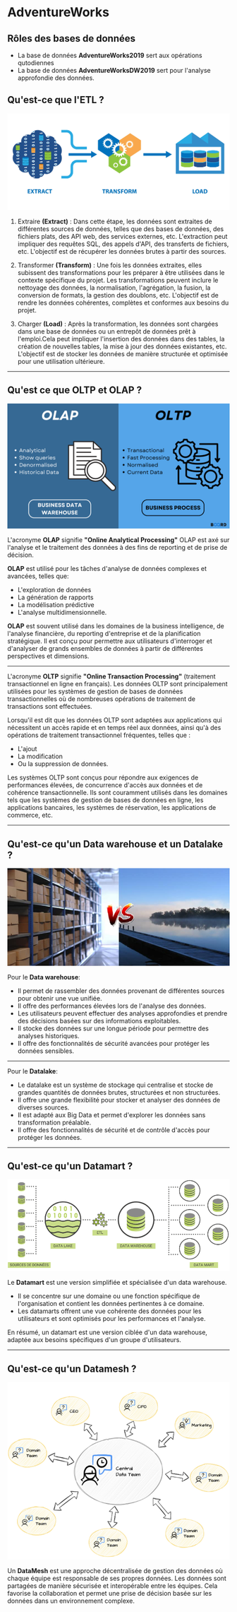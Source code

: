 # AdventureWorks

## Rôles des bases de données

- La base de données **AdventureWorks2019** sert aux opérations qutodiennes
- La base de données **AdventureWorksDW2019** sert pour l'analyse approfondie des données.

## Qu'est-ce que l'ETL ?

![ETL](./backup/ETL_Diagram.png)

1. Extraire **(Extract)** : Dans cette étape, les données sont extraites de différentes sources de données, telles que des bases de données, des fichiers plats, des API web, des services externes, etc. L'extraction peut impliquer des requêtes SQL, des appels d'API, des transferts de fichiers, etc. L'objectif est de récupérer les données brutes à partir des sources.

2. Transformer **(Transform)** : Une fois les données extraites, elles subissent des transformations pour les préparer à être utilisées dans le contexte spécifique du projet. Les transformations peuvent inclure le nettoyage des données, la normalisation, l'agrégation, la fusion, la conversion de formats, la gestion des doublons, etc. L'objectif est de rendre les données cohérentes, complètes et conformes aux besoins du projet.

3. Charger **(Load)** : Après la transformation, les données sont chargées dans une base de données ou un entrepôt de données prêt à l'emploi.Cela peut impliquer l'insertion des données dans des tables, la création de nouvelles tables, la mise à jour des données existantes, etc. L'objectif est de stocker les données de manière structurée et optimisée pour une utilisation ultérieure.

---

## Qu'est ce que OLTP et OLAP ?

![OLTP](./backup/OLAP-VS-OLTP.png)

L'acronyme **OLAP** signifie **"Online Analytical Processing"**
OLAP est axé sur l'analyse et le traitement des données à des fins de reporting et de prise de décision.

**OLAP** est utilisé pour les tâches d'analyse de données complexes et avancées, telles que:

- L'exploration de données
- La génération de rapports
- La modélisation prédictive
- L'analyse multidimensionnelle.

**OLAP** est souvent utilisé dans les domaines de la business intelligence, de l'analyse financière, du reporting d'entreprise et de la planification stratégique.
Il est conçu pour permettre aux utilisateurs d'interroger et d'analyser de grands ensembles de données à partir de différentes perspectives et dimensions.

---

L'acronyme **OLTP** signifie **"Online Transaction Processing"** (traitement transactionnel en ligne en français). Les données OLTP sont principalement utilisées pour les systèmes de gestion de bases de données transactionnelles où de nombreuses opérations de traitement de transactions sont effectuées.

Lorsqu'il est dit que les données OLTP sont adaptées aux applications qui nécessitent un accès rapide et en temps réel aux données, ainsi qu'à des opérations de traitement transactionnel fréquentes, telles que :

- L'ajout
- La modification
- Ou la suppression de données.

Les systèmes OLTP sont conçus pour répondre aux exigences de performances élevées, de concurrence d'accès aux données et de cohérence transactionnelle. Ils sont couramment utilisés dans les domaines tels que les systèmes de gestion de bases de données en ligne, les applications bancaires, les systèmes de réservation, les applications de commerce, etc.

---

## Qu'est-ce qu'un Data warehouse et un Datalake ?

![Data warehouse et Datalake](./backup/data-lake-data-warehouse.png)

Pour le **Data warehouse**:

- Il permet de rassembler des données provenant de différentes sources pour obtenir une vue unifiée.
- Il offre des performances élevées lors de l'analyse des données.
- Les utilisateurs peuvent effectuer des analyses approfondies et prendre des décisions basées sur des informations exploitables.
- Il stocke des données sur une longue période pour permettre des analyses historiques.
- Il offre des fonctionnalités de sécurité avancées pour protéger les données sensibles.

---

Pour le **Datalake**:

- Le datalake est un système de stockage qui centralise et stocke de grandes quantités de données brutes, structurées et non structurées.
- Il offre une grande flexibilité pour stocker et analyser des données de diverses sources.
- Il est adapté aux Big Data et permet d'explorer les données sans transformation préalable.
- Il offre des fonctionnalités de sécurité et de contrôle d'accès pour protéger les données.

---

## Qu'est-ce qu'un Datamart ?

![Datamart](./backup/datalake_vs_datawarehouse.png)

Le **Datamart** est une version simplifiée et spécialisée d'un data warehouse.

- Il se concentre sur une domaine ou une fonction spécifique de l'organisation et contient les données pertinentes à ce domaine.
- Les datamarts offrent une vue cohérente des données pour les utilisateurs et sont optimisés pour les performances et l'analyse.

En résumé, un datamart est une version ciblée d'un data warehouse, adaptée aux besoins spécifiques d'un groupe d'utilisateurs.

---

## Qu'est-ce qu'un Datamesh ?

![Datamesh](./backup/capture_Datamesh.png)

Un **DataMesh** est une approche décentralisée de gestion des données où chaque équipe est responsable de ses propres données. Les données sont partagées de manière sécurisée et interopérable entre les équipes. Cela favorise la collaboration et permet une prise de décision basée sur les données dans un environnement complexe.
